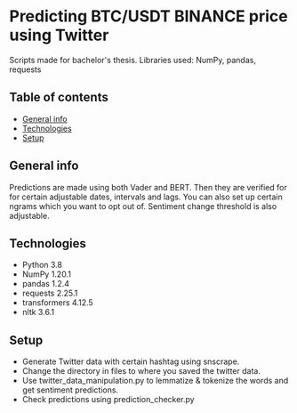 # Predicting BTC/USDT BINANCE price using Twitter
Scripts made for bachelor's thesis. Libraries used: NumPy, pandas, requests

## Table of contents
* [General info](#general-info)
* [Technologies](#technologies)
* [Setup](#setup)

## General info
Predictions are made using both Vader and BERT. Then they are verified for for certain adjustable dates, intervals and lags. You can also set up certain ngrams which you want to opt out of.
Sentiment change threshold is also adjustable.
## Technologies
* Python 3.8
* NumPy 1.20.1
* pandas 1.2.4
* requests 2.25.1
* transformers 4.12.5
* nltk 3.6.1
## Setup
* Generate Twitter data with certain hashtag using snscrape.
* Change the directory in files to where you saved the twitter data.
* Use twitter_data_manipulation.py to lemmatize & tokenize the words and get sentiment predictions.
* Check predictions using prediction_checker.py
